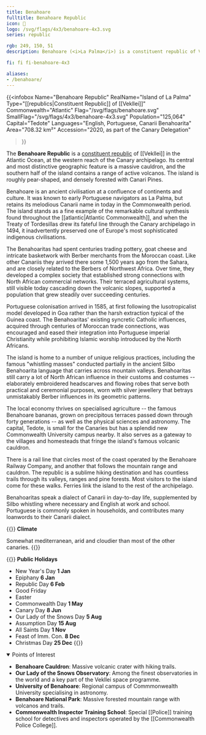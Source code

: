 ```yaml
---
title: Benahoare
fulltitle: Benahoare Republic
icon: 🍌
logo: /svg/flags/4x3/benahoare-4x3.svg
series: republic

rgb: 249, 150, 51
description: Benahoare (<i>La Palma</i>) is a constituent republic of Vekllei located in the North Atlantic Ocean.

fi: fi fi-benahoare-4x3

aliases:
- /benahoare/
---
```

{{<infobox
	 Name="Benahoare Republic"
	 RealName="Island of La Palma"
	 Type="[[republics|Constituent Republic]] of [[Vekllei]]"
	 Commonwealth="Atlantic"
	 Flag="/svg/flags/benahoare.svg"
	 SmallFlag="/svg/flags/4x3/benahoare-4x3.svg"
	 Population="125,064"
	 Capital="Tedote"
	 Languages="English, Portuguese, Canarii Benahoarita"
	 Area="708.32 km²"
	 Accession="2020, as part of the Canary Delegation"
 >}}

The <span class="fi fi-benahoare-4x3"></span> **Benahoare Republic** is a [constituent republic](/republics/) of [[Vekllei]] in the Atlantic Ocean, at the western reach of the Canary archipelago. Its central and most distinctive geographic feature is a massive cauldron, and the southern half of the island contains a range of active volcanos. The island is roughly pear-shaped, and densely forested with Canari Pines.

Benahoare is an ancient civilisation at a confluence of continents and culture. It was known to early Portuguese navigators as La Palma, but retains its melodious Canarii name in today in the Commonwealth period. The island stands as a fine example of the remarkable cultural synthesis found throughout the [[atlantic|Atlantic Commonwealth]], and when the Treaty of Tordesillas drew its fateful line through the Canary archipelago in 1494, it inadvertently preserved one of Europe's most sophisticated indigenous civilisations. 

The Benahoaritas had spent centuries trading pottery, goat cheese and intricate basketwork with Berber merchants from the Moroccan coast. Like other Canariis they arrived there some 1,500 years ago from the Sahara, and are closely related to the Berbers of Northwest Africa. Over time, they developed a complex society that established strong connections with North African commercial networks. Their terraced agricultural systems, still visible today cascading down the volcanic slopes, supported a population that grew steadily over succeeding centuries.

Portuguese colonisation arrived in 1585, at first following the lusotropicalist model developed in Goa rather than the harsh extraction typical of the Guinea coast. The Benahoaritas' existing syncretic Catholic influences, acquired through centuries of Moroccan trade connections, was encouraged and eased their integration into Portuguese imperial Christianity while prohibiting Islamic worship introduced by the North Africans. 

The island is home to a number of unique religious practices, including the famous "whistling masses" conducted partially in the ancient Silbo Benahoarita language that carries across mountain valleys. Benahoaritas still carry a lot of North African influence in their customs and costumes -- elaborately embroidered headscarves and flowing robes that serve both practical and ceremonial purposes, worn with silver jewellery that betrays unmistakably Berber influences in its geometric patterns.

The local economy thrives on specialised agriculture -- the famous Benahoare bananas, grown on precipitous terraces passed down through forty generations -- as well as the physical sciences and astronomy. The capital, Tedote, is small for the Canaries but has a splendid new Commonwealth University campus nearby. It also serves as a gateway to the villages and homesteads that fringe the island's famous volcanic cauldron.

There is a rail line that circles most of the coast operated by the Benahoare Railway Company, and another that follows the mountain range and cauldron. The republic is a sublime hiking destination and has countless trails through its valleys, ranges and pine forests. Most visitors to the island come for these walks. Ferries link the island to the rest of the archipelago.

Benahoaritas speak a dialect of Canarii in day-to-day life, supplemented by Silbo whistling where necessary and English at work and school. Portuguese is commonly spoken in households, and contributes many loanwords to their Canarii dialect.

{{<note table>}}
**Climate**

Somewhat mediterranean, arid and cloudier than most of the other canaries.
{{</note>}}

{{<note table>}}
**Public Holidays**

* New Year's Day **1 Jan**
* Epiphany **6 Jan**
* Republic Day **6 Feb**
* Good Friday
* Easter
* Commonwealth Day **1 May**
* Canary Day **8 Jun**
* Our Lady of the Snows Day **5 Aug**
* Assumption Day **15 Aug**
* All Saints Day **1 Nov**
* Feast of Imm. Con. **8 Dec**
* Christmas Day **25 Dec**
{{</note>}}

<details open>
<summary>Points of Interest</summary>

- **Benahoare Cauldron**: Massive volcanic crater with hiking trails.
- **Our Lady of the Snows Observatory**: Among the finest observatories in the world and a key part of the Vekllei space programme.
- **University of Benahoare**: Regional campus of Commmonwealth University specialising in astronomy.
- **Benahoare National Park**: Massive forested mountain range with volcanos and trails.
- **Commonwealth Inspector Training School**: Special [[Police]] training school for detectives and inspectors operated by the [[Commonwealth Police College]].
</details>


